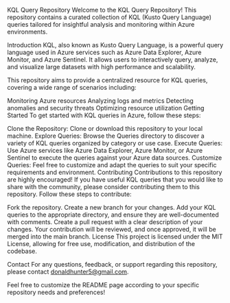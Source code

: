 KQL Query Repository
Welcome to the KQL Query Repository! This repository contains a curated collection of KQL (Kusto Query Language) queries tailored for insightful analysis and monitoring within Azure environments.

Introduction
KQL, also known as Kusto Query Language, is a powerful query language used in Azure services such as Azure Data Explorer, Azure Monitor, and Azure Sentinel. It allows users to interactively query, analyze, and visualize large datasets with high performance and scalability.

This repository aims to provide a centralized resource for KQL queries, covering a wide range of scenarios including:

Monitoring Azure resources
Analyzing logs and metrics
Detecting anomalies and security threats
Optimizing resource utilization
Getting Started
To get started with KQL queries in Azure, follow these steps:

Clone the Repository: Clone or download this repository to your local machine.
Explore Queries: Browse the Queries directory to discover a variety of KQL queries organized by category or use case.
Execute Queries: Use Azure services like Azure Data Explorer, Azure Monitor, or Azure Sentinel to execute the queries against your Azure data sources.
Customize Queries: Feel free to customize and adapt the queries to suit your specific requirements and environment.
Contributing
Contributions to this repository are highly encouraged! If you have useful KQL queries that you would like to share with the community, please consider contributing them to this repository. Follow these steps to contribute:

Fork the repository.
Create a new branch for your changes.
Add your KQL queries to the appropriate directory, and ensure they are well-documented with comments.
Create a pull request with a clear description of your changes.
Your contribution will be reviewed, and once approved, it will be merged into the main branch.
License
This project is licensed under the MIT License, allowing for free use, modification, and distribution of the codebase.

Contact
For any questions, feedback, or support regarding this repository, please contact donaldhunter5@gmail.com.

Feel free to customize the README page according to your specific repository needs and preferences!
